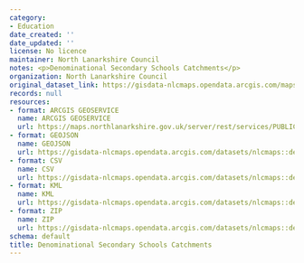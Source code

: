 ```yaml
---
category:
- Education
date_created: ''
date_updated: ''
license: No licence
maintainer: North Lanarkshire Council
notes: <p>Denominational Secondary Schools Catchments</p>
organization: North Lanarkshire Council
original_dataset_link: https://gisdata-nlcmaps.opendata.arcgis.com/maps/nlcmaps::denominational-secondary-schools-catchments
records: null
resources:
- format: ARCGIS GEOSERVICE
  name: ARCGIS GEOSERVICE
  url: https://maps.northlanarkshire.gov.uk/server/rest/services/PUBLIC/OPEN_DATA_LAYERS/FeatureServer/4
- format: GEOJSON
  name: GEOJSON
  url: https://gisdata-nlcmaps.opendata.arcgis.com/datasets/nlcmaps::denominational-secondary-schools-catchments.geojson?outSR=%7B%22latestWkid%22%3A27700%2C%22wkid%22%3A27700%7D
- format: CSV
  name: CSV
  url: https://gisdata-nlcmaps.opendata.arcgis.com/datasets/nlcmaps::denominational-secondary-schools-catchments.csv?outSR=%7B%22latestWkid%22%3A27700%2C%22wkid%22%3A27700%7D
- format: KML
  name: KML
  url: https://gisdata-nlcmaps.opendata.arcgis.com/datasets/nlcmaps::denominational-secondary-schools-catchments.kml?outSR=%7B%22latestWkid%22%3A27700%2C%22wkid%22%3A27700%7D
- format: ZIP
  name: ZIP
  url: https://gisdata-nlcmaps.opendata.arcgis.com/datasets/nlcmaps::denominational-secondary-schools-catchments.zip?outSR=%7B%22latestWkid%22%3A27700%2C%22wkid%22%3A27700%7D
schema: default
title: Denominational Secondary Schools Catchments
---
```

